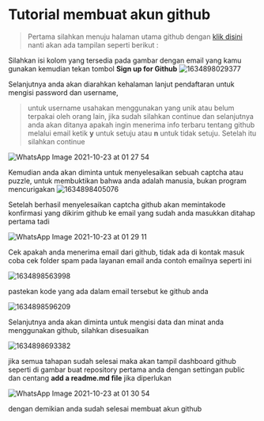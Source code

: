 # Tutorial membuat akun github

> Pertama silahkan menuju halaman utama github dengan [klik disini](https://www.github.com)
nanti akan ada tampilan seperti berikut :

Silahkan isi kolom yang tersedia pada gambar dengan email yang kamu gunakan kemudian tekan tombol **Sign up for Github**
![1634898029377](https://user-images.githubusercontent.com/92983457/138472679-a960c08d-cf12-48bb-908e-e54c683db0b5.jpg)
 
 Selanjutnya anda akan diarahkan kehalaman lanjut pendaftaran untuk mengisi password dan username,
 > untuk username usahakan menggunakan yang unik atau belum terpakai oleh orang lain, jika sudah silahkan continue
 dan selanjutnya anda akan ditanya apakah ingin menerima info terbaru tentang github melalui email ketik 
 **y** untuk setuju atau **n** untuk tidak setuju. Setelah itu silahkan continue
 
 ![WhatsApp Image 2021-10-23 at 01 27 54](https://user-images.githubusercontent.com/93004722/138499052-71a9c5af-538c-432e-afea-78b4e6bb7409.jpeg)

Kemudian anda akan diminta untuk menyelesaikan sebuah captcha atau puzzle, untuk membuktikan bahwa anda adalah manusia, bukan program mencurigakan
![1634898405076](https://user-images.githubusercontent.com/92983457/138480914-e94d2e59-4c73-4b79-892f-9ad16e52555f.jpg)

Setelah berhasil menyelesaikan captcha github akan memintakode konfirmasi yang dikirim github ke email yang sudah anda
masukkan ditahap pertama tadi

![WhatsApp Image 2021-10-23 at 01 29 11](https://user-images.githubusercontent.com/93004722/138499066-ce50be29-7f05-4ab3-88a2-4fc7a480e219.jpeg)

Cek apakah anda menerima email dari github, tidak ada di kontak masuk coba cek folder spam pada layanan email anda contoh emailnya seperti ini

![1634898563998](https://user-images.githubusercontent.com/92983457/138482061-3e425457-ba61-4de9-935d-17ce941a6ae3.jpg)

pastekan kode yang ada dalam email tersebut ke github anda

![1634898596209](https://user-images.githubusercontent.com/92983457/138484303-8594bfb0-460b-497b-81b5-7ed3d72a6900.jpg)


Selanjutnya anda akan diminta untuk mengisi data dan minat anda menggunakan github, silahkan disesuaikan

![1634898693382](https://user-images.githubusercontent.com/92983457/138484451-43aff1b8-10d7-4dd8-91d5-8b0c92f2cabb.jpg)

jika semua tahapan sudah selesai maka akan tampil dashboard github seperti di gambar
buat repository pertama anda dengan settingan public dan centang **add a readme.md file** jika diperlukan 

![WhatsApp Image 2021-10-23 at 01 30 54](https://user-images.githubusercontent.com/93004722/138499082-9ca70f6e-1c63-4b89-8fef-9f8c4cea0e0a.jpeg)

dengan demikian anda sudah selesai membuat akun github
